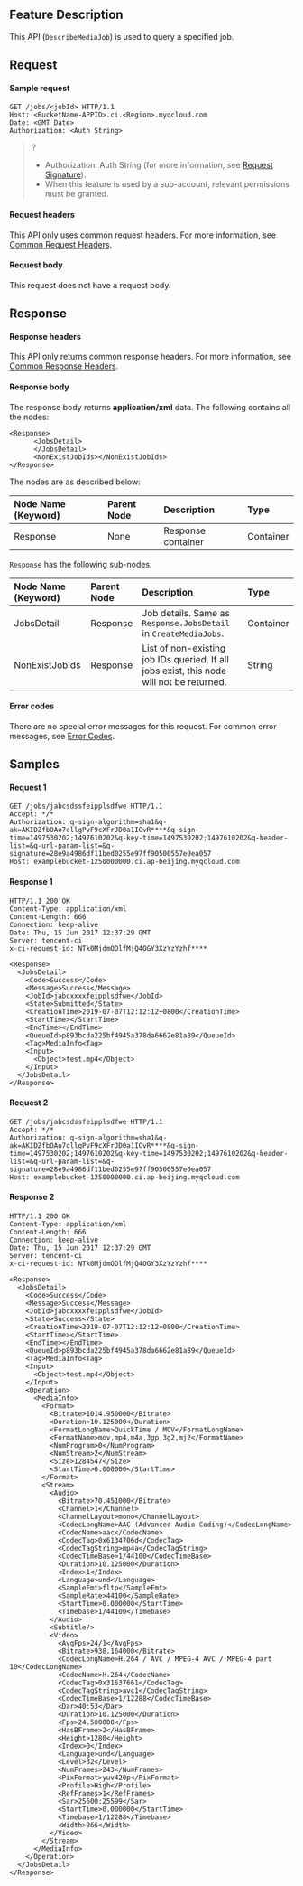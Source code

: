 ## Feature Description

This API (`DescribeMediaJob`) is used to query a specified job.

## Request

#### Sample request

```plaintext
GET /jobs/<jobId> HTTP/1.1
Host: <BucketName-APPID>.ci.<Region>.myqcloud.com
Date: <GMT Date>
Authorization: <Auth String>

```


>? 
> - Authorization: Auth String (for more information, see [Request Signature](https://intl.cloud.tencent.com/document/product/436/7778)).
> - When this feature is used by a sub-account, relevant permissions must be granted.
> 


#### Request headers

This API only uses common request headers. For more information, see [Common Request Headers](https://intl.cloud.tencent.com/document/product/1045/43609).

#### Request body
This request does not have a request body.


## Response

#### Response headers

This API only returns common response headers. For more information, see [Common Response Headers](https://intl.cloud.tencent.com/document/product/1045/43610).

#### Response body
The response body returns **application/xml** data. The following contains all the nodes:

``` plaintext
<Response>
      <JobsDetail>
      </JobsDetail>
      <NonExistJobIds></NonExistJobIds>
</Response>
```

The nodes are as described below:

| Node Name (Keyword) | Parent Node | Description | Type |
|:---|:-- |:--|:--|
| Response | None | Response container | Container |

`Response` has the following sub-nodes:

| Node Name (Keyword) | Parent Node | Description | Type |
|:---|:-- |:--|:--|
| JobsDetail | Response | Job details. Same as `Response.JobsDetail` in `CreateMediaJobs`. |  Container |
| NonExistJobIds | Response | List of non-existing job IDs queried. If all jobs exist, this node will not be returned. |  String |

#### Error codes

There are no special error messages for this request. For common error messages, see [Error Codes](https://intl.cloud.tencent.com/document/product/1045/43611).

## Samples

#### Request 1

```plaintext
GET /jobs/jabcsdssfeipplsdfwe HTTP/1.1
Accept: */*
Authorization: q-sign-algorithm=sha1&q-ak=AKIDZfbOAo7cllgPvF9cXFrJD0a1ICvR****&q-sign-time=1497530202;1497610202&q-key-time=1497530202;1497610202&q-header-list=&q-url-param-list=&q-signature=28e9a4986df11bed0255e97ff90500557e0ea057
Host: examplebucket-1250000000.ci.ap-beijing.myqcloud.com
```

#### Response 1

```plaintext
HTTP/1.1 200 OK
Content-Type: application/xml
Content-Length: 666
Connection: keep-alive
Date: Thu, 15 Jun 2017 12:37:29 GMT
Server: tencent-ci
x-ci-request-id: NTk0MjdmODlfMjQ4OGY3XzYzYzhf****

<Response>
  <JobsDetail>
    <Code>Success</Code>
    <Message>Success</Message>
    <JobId>jabcxxxxfeipplsdfwe</JobId>
    <State>Submitted</State>
    <CreationTime>2019-07-07T12:12:12+0800</CreationTime>
    <StartTime></StartTime>
    <EndTime></EndTime>
    <QueueId>p893bcda225bf4945a378da6662e81a89</QueueId>
    <Tag>MediaInfo<Tag>
    <Input>
      <Object>test.mp4</Object>
    </Input>
  </JobsDetail>
</Response>
```


#### Request 2

```plaintext
GET /jobs/jabcsdssfeipplsdfwe HTTP/1.1
Accept: */*
Authorization: q-sign-algorithm=sha1&q-ak=AKIDZfbOAo7cllgPvF9cXFrJD0a1ICvR****&q-sign-time=1497530202;1497610202&q-key-time=1497530202;1497610202&q-header-list=&q-url-param-list=&q-signature=28e9a4986df11bed0255e97ff90500557e0ea057
Host: examplebucket-1250000000.ci.ap-beijing.myqcloud.com
```

#### Response 2

```plaintext
HTTP/1.1 200 OK
Content-Type: application/xml
Content-Length: 666
Connection: keep-alive
Date: Thu, 15 Jun 2017 12:37:29 GMT
Server: tencent-ci
x-ci-request-id: NTk0MjdmODlfMjQ4OGY3XzYzYzhf****

<Response>
  <JobsDetail>
    <Code>Success</Code>
    <Message>Success</Message>
    <JobId>jabcxxxxfeipplsdfwe</JobId>
    <State>Success</State>
    <CreationTime>2019-07-07T12:12:12+0800</CreationTime>
    <StartTime></StartTime>
    <EndTime></EndTime>
    <QueueId>p893bcda225bf4945a378da6662e81a89</QueueId>
    <Tag>MediaInfo<Tag>
    <Input>
      <Object>test.mp4</Object>
    </Input>
    <Operation>
      <MediaInfo>
        <Format>
          <Bitrate>1014.950000</Bitrate>
          <Duration>10.125000</Duration>
          <FormatLongName>QuickTime / MOV</FormatLongName>
          <FormatName>mov,mp4,m4a,3gp,3g2,mj2</FormatName>
          <NumProgram>0</NumProgram>
          <NumStream>2</NumStream>
          <Size>1284547</Size>
          <StartTime>0.000000</StartTime>
        </Format>
        <Stream>
          <Audio>
            <Bitrate>70.451000</Bitrate>
            <Channel>1</Channel>
            <ChannelLayout>mono</ChannelLayout>
            <CodecLongName>AAC (Advanced Audio Coding)</CodecLongName>
            <CodecName>aac</CodecName>
            <CodecTag>0x6134706d</CodecTag>
            <CodecTagString>mp4a</CodecTagString>
            <CodecTimeBase>1/44100</CodecTimeBase>
            <Duration>10.125000</Duration>
            <Index>1</Index>
            <Language>und</Language>
            <SampleFmt>fltp</SampleFmt>
            <SampleRate>44100</SampleRate>
            <StartTime>0.000000</StartTime>
            <Timebase>1/44100</Timebase>
          </Audio>
          <Subtitle/>
          <Video>
            <AvgFps>24/1</AvgFps>
            <Bitrate>938.164000</Bitrate>
            <CodecLongName>H.264 / AVC / MPEG-4 AVC / MPEG-4 part 10</CodecLongName>
            <CodecName>H.264</CodecName>
            <CodecTag>0x31637661</CodecTag>
            <CodecTagString>avc1</CodecTagString>
            <CodecTimeBase>1/12288</CodecTimeBase>
            <Dar>40:53</Dar>
            <Duration>10.125000</Duration>
            <Fps>24.500000</Fps>
            <HasBFrame>2</HasBFrame>
            <Height>1280</Height>
            <Index>0</Index>
            <Language>und</Language>
            <Level>32</Level>
            <NumFrames>243</NumFrames>
            <PixFormat>yuv420p</PixFormat>
            <Profile>High</Profile>
            <RefFrames>1</RefFrames>
            <Sar>25600:25599</Sar>
            <StartTime>0.000000</StartTime>
            <Timebase>1/12288</Timebase>
            <Width>966</Width>
          </Video>
        </Stream>
      </MediaInfo>
    </Operation>
  </JobsDetail>
</Response>
```